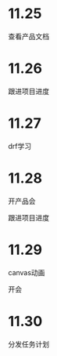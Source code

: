 # 11.25

查看产品文档

# 11.26

跟进项目进度

# 11.27

drf学习

# 11.28

开产品会

跟进项目进度

# 11.29

canvas动画

开会

# 11.30

分发任务计划